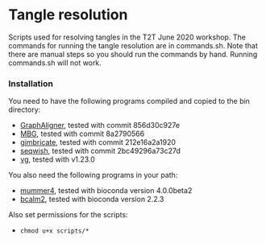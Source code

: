 # Tangle resolution

Scripts used for resolving tangles in the T2T June 2020 workshop. The commands for running the tangle resolution are in commands.sh. Note that there are manual steps so you should run the commands by hand. Running commands.sh will not work.

### Installation

You need to have the following programs compiled and copied to the bin directory:

- [GraphAligner](https://github.com/maickrau/GraphAligner), tested with commit 856d30c927e
- [MBG](https://github.com/maickrau/MBG), tested with commit 8a2790566
- [gimbricate](https://github.com/ekg/gimbricate), tested with commit 212e16a2a1920
- [seqwish](https://github.com/ekg/seqwish), tested with commit 2bc49296a73c27d
- [vg](https://github.com/vgteam/vg), tested with v1.23.0

You also need the following programs in your path:

- [mummer4](https://github.com/mummer4/mummer), tested with bioconda version 4.0.0beta2
- [bcalm2](https://github.com/GATB/bcalm/), tested with bioconda version 2.2.3

Also set permissions for the scripts:

- `chmod u+x scripts/*`
